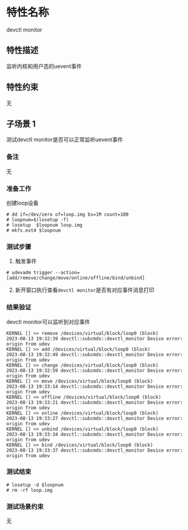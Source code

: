# 特性名称

devctl monitor

## 特性描述

监听内核和用户态的uevent事件

## 特性约束

无

## 子场景 1

测试devctl monitor是否可以正常监听uevent事件

### 备注

无

### 准备工作

创建loop设备
```
# dd if=/dev/zero of=loop.img bs=1M count=100
# loopnum=$(losetup -f)
# losetup  $loopnum loop.img
# mkfs.ext4 $loopnum
```

### 测试步骤

1. 触发事件
```
# udevadm trigger --action=[add/remove/change/move/online/offline/bind/unbind]
```

2. 新开窗口执行查看`devctl monitor`是否有对应事件消息打印

### 结果验证

devctl monitor可以监听到对应事件
```
KERNEL [] >> remove /devices/virtual/block/loop0 (block)
2023-08-13 19:32:39 devctl::subcmds::devctl_monitor Device error: origin from udev
KERNEL [] >> add /devices/virtual/block/loop0 (block)
2023-08-13 19:32:49 devctl::subcmds::devctl_monitor Device error: origin from udev
KERNEL [] >> change /devices/virtual/block/loop0 (block)
2023-08-13 19:32:59 devctl::subcmds::devctl_monitor Device error: origin from udev
KERNEL [] >> move /devices/virtual/block/loop0 (block)
2023-08-13 19:33:14 devctl::subcmds::devctl_monitor Device error: origin from udev
KERNEL [] >> offline /devices/virtual/block/loop0 (block)
2023-08-13 19:33:21 devctl::subcmds::devctl_monitor Device error: origin from udev
KERNEL [] >> online /devices/virtual/block/loop0 (block)
2023-08-13 19:33:27 devctl::subcmds::devctl_monitor Device error: origin from udev
KERNEL [] >> unbind /devices/virtual/block/loop0 (block)
2023-08-13 19:33:34 devctl::subcmds::devctl_monitor Device error: origin from udev
KERNEL [] >> bind /devices/virtual/block/loop0 (block)
2023-08-13 19:33:37 devctl::subcmds::devctl_monitor Device error: origin from udev
```

### 测试结束

```
# losetup -d $loopnum
# rm -rf loop.img
```

### 测试场景约束

无
